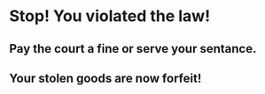 # Stop! You violated the law! 
## Pay the court a fine or serve your sentance. 
## Your stolen goods are now forfeit!

